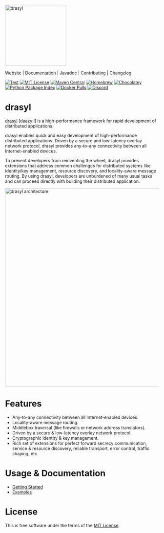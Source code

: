 
[<img src="https://docs.drasyl.org/img/logo-text.svg" alt="drasyl" width="200"/>](https://drasyl.org)

[Website](https://drasyl.org) |
[Documentation](https://docs.drasyl.org) |
[Javadoc](https://api.drasyl.org) |
[Contributing](CONTRIBUTING.md) |
[Changelog](CHANGELOG.md)

[![Test](https://github.com/drasyl/drasyl/actions/workflows/test.yml/badge.svg)](https://github.com/drasyl/drasyl/actions/workflows/test.yml)
[![MIT License](https://img.shields.io/badge/license-MIT-blue)](https://opensource.org/licenses/MIT)
[![Maven Central](https://img.shields.io/maven-central/v/org.drasyl/drasyl-core.svg)](https://mvnrepository.com/artifact/org.drasyl/drasyl-core)
[![Homebrew](https://img.shields.io/badge/dynamic/json.svg?url=https://raw.githubusercontent.com/drasyl/homebrew-tap/main/Info/drasyl.json&prefix=v&query=$.versions.stable&label=homebrew&color=important)](https://github.com/drasyl/homebrew-tap)
[![Chocolatey](https://img.shields.io/chocolatey/v/drasyl)](https://chocolatey.org/packages/drasyl)
[![Python Package Index](https://img.shields.io/pypi/v/drasyl.svg)](https://pypi.org/project/drasyl)
[![Docker Pulls](https://img.shields.io/docker/pulls/drasyl/drasyl)](https://hub.docker.com/r/drasyl/drasyl)
[![Discord](https://img.shields.io/discord/959492172560891905)](https://discord.gg/2tcZPy7BCu)

# drasyl

[drasyl](https://github.com/drasyl/drasyl) [dʁazy:l] is a high-performance framework for rapid development of distributed applications.

drasyl enables quick and easy development of high-performance distributed applications. Driven by a secure and low-latency overlay network protocol, drasyl provides any-to-any connectivity between all Internet-enabled devices.

To prevent developers from reinventing the wheel, drasyl provides extensions that address common challenges for distributed systems like identity/key management, resource discovery, and locality-aware message routing. By using drasyl, developers are unburdened of many usual tasks and can proceed directly with building their distributed application.

<img src="https://docs.drasyl.org/img/drasyl-architecture.svg" alt="drasyl architecture" width="650px">

# Features

* Any-to-any connectivity between all Internet-enabled devices.
* Locality-aware message routing.
* Middlebox traversal (like firewalls or network address translators).
* Driven by a secure & low-latency overlay network protocol.
* Cryptographic identity & key management.
* Rich set of extensions for perfect forward secrecy communication, service & resource discovery, reliable transport, error control, traffic shaping, etc.

# Usage & Documentation

* [Getting Started](https://docs.drasyl.org/getting-started/)
* [Examples](https://github.com/drasyl/drasyl/tree/master/drasyl-examples)

# License

This is free software under the terms of the [MIT License](LICENSE).
